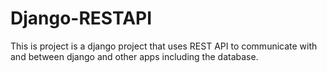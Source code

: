 # Django-RESTAPI
This is project is a django project that uses REST API to communicate with and between django and other apps including the database.
